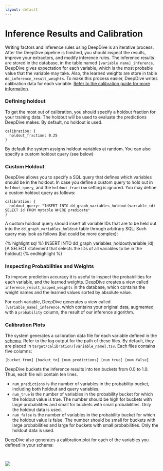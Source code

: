 ```yaml
---
layout: default
---
```


# Inference Results and Calibration

Writing factors and inference rules using DeepDive is an iterative process. After the DeepDive pipeline is finished, you should inspect the results, improve your extractors, and modify inference rules. The inference results are stored in the database, in the table named `[variable name]_inference`. DeepDive gives expectation for each variable, which is the most probable value that the variable may take. Also, the learned weights are store in table `dd_inference_result_weights`. To make this process easier, DeepDive writes calibration data for each variable. [Refer to the calibration guide for more information](general/calibration.html).

### Defining holdout

To get the most out of calibration, you should specify a holdout fraction for your training data. The holdout will be used to evaluate the predictions DeepDive makes. By default, no holdout is used.

    calibration: {
      holdout_fraction: 0.25
    }

By default the system assigns holdout variables at random. You can also specify a custom holdout query (see below)


### Custom Holdout

DeepDive allows you to specify a SQL query that defines which variables should be in the holdout. In case you define a custom query to hold out in `holdout_query`, and the `holdout_fraction` setting is ignored. You may define a custom holdout query as follows:

    calibration: {
      holdout_query: "INSERT INTO dd_graph_variables_holdout(variable_id) SELECT id FROM mytable WHERE predicate"
    }

A custom holdout query should insert all variable IDs that are to be held out into the `dd_graph_variables_holdout` table through arbitrary SQL. Such query may look as follows (but could be more complex):

{% highlight sql %}
INSERT INTO dd_graph_variables_holdout(variable_id)
[A SELECT statement that selects the IDs of all variables to be in the holdout]
{% endhighlight %}


### Inspecting Probabilities and Weights

To improve prediction accuracy it is useful to inspect the probabilities for each variable, and the learned weights. DeepDive creates a view called `inference_result_mapped_weights` in the database, which contains the weight names and the learned values sorted by absolute value.

For each variable, DeepDive generates a view called `[variable_name]_inference`, which contains your original data, augmented with a `probability` column, the result of our inference algorithm.



### Calibration Plots

The system generates a calibration data file for each variable defined in the [schema](schema.html). Refer to the log output for the path of these files. By default, they are placed in `target/calibration/[variable_name].tsv`. Each files contains five columns:

    [bucket_from] [bucket_to] [num_predictions] [num_true] [num_false]

DeepDive buckets the inference results into ten buckets from 0.0 to 1.0. Thus, each file will contain ten lines.

  - `num_predictions` is the number of variables in the probability bucket, including both holdout and query variables.
  - `num_true` is the number of variables in the probability bucket for which the holdout value is true. The number should be high for buckets with large probabilities and small for buckets with small probabilities. Only the holdout data is used.
  - `num_false` is the number of variables in the probability bucket for which the holdout value is false. The number should be small for buckets with large probabilities and large for buckets with small probabilities. Only the holdout data is used.

DeepDive also generates a calibration plot for each of the variables you defined in your schema:

<br/>

![]({{site.baseurl}}/assets/walkthrough_has_spouse_is_true.png)






